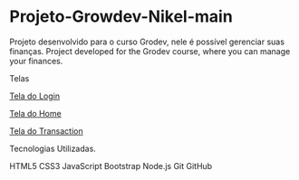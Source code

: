 # Projeto-Growdev-Nikel-main

Projeto desenvolvido para o curso Grodev, nele é possível gerenciar suas finanças. 
  Project developed for the Grodev course, where you can manage your finances.
 
 Telas

[ Tela do Login ](public/img/pag_login.png)



[ Tela do Home ](public/img/pag_home.png)



[ Tela do Transaction ](public/img/pag_transactions.png)


Tecnologias Utilizadas.

 HTML5 
 CSS3
 JavaScript 
 Bootstrap
 Node.js
 Git
 GitHub
